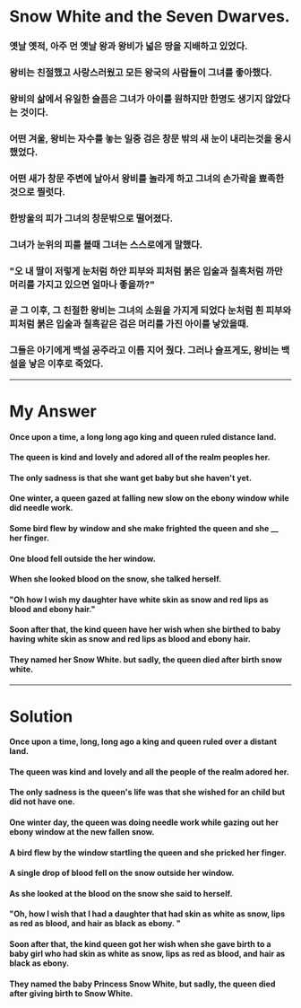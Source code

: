 # Snow White and the Seven Dwarves.

### 옛날 옛적, 아주 먼 옛날 왕과 왕비가 넓은 땅을 지배하고 있었다.

### 왕비는 친절했고 사랑스러웠고 모든 왕국의 사람들이 그녀를 좋아했다.

### 왕비의 삶에서 유일한 슬픔은 그녀가 아이를 원하지만 한명도 생기지 않았다는 것이다.

### 어떤 겨울, 왕비는 자수를 놓는 일중 검은 창문 밖의 새 눈이 내리는것을 응시했었다.

### 어떤 새가 창문 주변에 날아서 왕비를 놀라게 하고 그녀의 손가락을 뾰족한것으로 찔럿다.

### 한방울의 피가 그녀의 창문밖으로 떨어졌다.

### 그녀가 눈위의 피를 볼때 그녀는 스스로에게 말했다.

### "오 내 딸이 저렇게 눈처럼 하얀 피부와 피처럼 붉은 입술과 칠흑처럼 까만 머리를 가지고 있으면 얼마나 좋을까?"

### 곧 그 이후, 그 친절한 왕비는 그녀의 소원을 가지게 되었다 눈처럼 흰 피부와 피처럼 붉은 입술과 칠흑같은 검은 머리를 가진 아이를 낳았을때.

### 그들은 아기에게 백설 공주라고 이름 지어 줬다. 그러나 슬프게도, 왕비는 백설을 낳은 이후로 죽었다.

<hr/>

# My Answer

#### Once upon a time, a long long ago king and queen ruled distance land.

#### The queen is kind and lovely and adored all of the realm peoples her.

#### The only sadness is that she want get baby but she haven't yet.

#### One winter, a queen gazed at falling new slow on the ebony window while did needle work.

#### Some bird flew by window and she make frighted the queen and she __ her finger.

#### One blood fell outside the her window.

#### When she looked blood on the snow, she talked herself.

#### "Oh how I wish my daughter have white skin as snow and red lips as blood and ebony hair."

#### Soon after that, the kind queen have her wish when she birthed to baby having white skin as snow and red lips as blood and ebony hair.

#### They named her Snow White. but sadly, the queen died after birth snow white.

<hr/>

# Solution

#### Once upon a time, long, long ago a king and queen ruled over a distant land.

#### The queen was kind and lovely and all the people of the realm adored her.

#### The only sadness is the queen's life was that she wished for an child but did not have one.

#### One winter day, the queen was doing needle work while gazing out her ebony window at the new fallen snow.

#### A bird flew by the window startling the queen and she pricked her finger.

#### A single drop of blood fell on the snow outside her window.

#### As she looked at the blood on the snow she said to herself.

#### "Oh, how I wish that I had a daughter that had skin as white as snow, lips as red as blood, and hair as black as ebony. "

#### Soon after that, the kind queen got her wish when she gave birth to a baby girl who had skin as white as snow, lips as red as blood, and hair as black as ebony.

#### They named the baby Princess Snow White, but sadly, the queen died after giving birth to Snow White.

